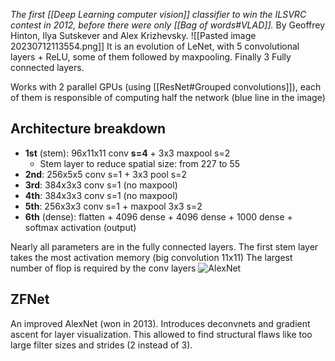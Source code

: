 _The first [[Deep Learning computer vision]] classifier to win the ILSVRC contest in 2012, before there were only [[Bag of words#VLAD]]._
By Geoffrey Hinton, Ilya Sutskever and Alex Krizhevsky.
![[Pasted image 20230712113554.png]]
It is an evolution of LeNet, with 5 convolutional layers + ReLU, some of them followed by maxpooling. Finally 3 Fully connected layers.

Works with 2 parallel GPUs (using [[ResNet#Grouped convolutions]]), each of them is responsible of computing half the network (blue line in the image)
## Architecture breakdown
- **1st** (stem): 96x11x11 conv **s=4** + 3x3 maxpool s=2
	- Stem layer to reduce spatial size: from 227 to 55
- **2nd**: 256x5x5 conv s=1 + 3x3 pool s=2
- **3rd**: 384x3x3 conv s=1 (no maxpool)
- **4th**: 384x3x3 conv s=1 (no maxpool)
- **5th**: 256x3x3 conv s=1 + maxpool 3x3 s=2
- **6th** (dense): flatten + 4096 dense + 4096 dense + 1000 dense + softmax activation (output)

Nearly all parameters are in the fully connected layers.
The first stem layer takes the most activation memory (big convolution 11x11)
The largest number of flop is required by the conv layers
![AlexNet](https://www.youtube.com/watch?v=jvC5eP3Wdcc)
## ZFNet
An improved AlexNet (won in 2013). Introduces deconvnets and gradient ascent for layer visualization. This allowed to find structural flaws like too large filter sizes and strides (2 instead of 3).
